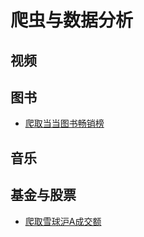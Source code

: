 
# 爬虫与数据分析

## 视频

## 图书

- [爬取当当图书畅销榜](./爬取当当图书畅销榜.md)

## 音乐

## 基金与股票

- [爬取雪球沪A成交额](./爬取雪球沪A成交额.md)
